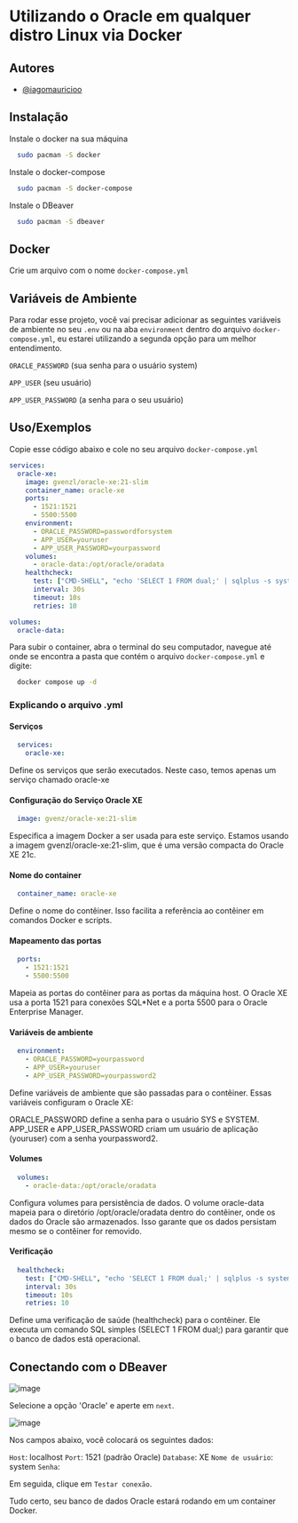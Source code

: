 
# Utilizando o Oracle em qualquer distro Linux via Docker


## Autores

- [@iagomauricioo](https://github.com/iagomauricioo)


## Instalação

Instale o docker na sua máquina

```bash
  sudo pacman -S docker
```

Instale o docker-compose

```bash
  sudo pacman -S docker-compose
```

Instale o DBeaver
```bash
  sudo pacman -S dbeaver
```


## Docker

Crie um arquivo com o nome `docker-compose.yml`


## Variáveis de Ambiente

Para rodar esse projeto, você vai precisar adicionar as seguintes variáveis de ambiente no seu `.env` ou na aba `environment` dentro do arquivo `docker-compose.yml`, eu estarei utilizando a segunda opção para um melhor entendimento.

`ORACLE_PASSWORD` (sua senha para o usuário system)

`APP_USER` (seu usuário)

`APP_USER_PASSWORD` (a senha para o seu usuário)


## Uso/Exemplos

Copie esse código abaixo e cole no seu arquivo `docker-compose.yml`

```yml
services:
  oracle-xe:
    image: gvenzl/oracle-xe:21-slim
    container_name: oracle-xe
    ports:
      - 1521:1521
      - 5500:5500
    environment:
      - ORACLE_PASSWORD=passwordforsystem
      - APP_USER=youruser
      - APP_USER_PASSWORD=yourpassword
    volumes:
      - oracle-data:/opt/oracle/oradata
    healthcheck:
      test: ["CMD-SHELL", "echo 'SELECT 1 FROM dual;' | sqlplus -s system/$ORACLE_PASSWORD@localhost:1521/XEPDB1"]
      interval: 30s
      timeout: 10s
      retries: 10

volumes:
  oracle-data:

```

Para subir o container, abra o terminal do seu computador, navegue até onde se encontra a pasta que contém o arquivo `docker-compose.yml` e digite:
```bash
  docker compose up -d
```

### Explicando o arquivo .yml

#### Serviços

```yml
  services:
    oracle-xe:
``` 
Define os serviços que serão executados. Neste caso, temos apenas um serviço chamado oracle-xe

#### Configuração do Serviço Oracle XE

```yml
  image: gvenz/oracle-xe:21-slim

``` 
Especifica a imagem Docker a ser usada para este serviço. Estamos usando a imagem gvenzl/oracle-xe:21-slim, que é uma versão compacta do Oracle XE 21c.

#### Nome do container

```yml
  container_name: oracle-xe
```
Define o nome do contêiner. Isso facilita a referência ao contêiner em comandos Docker e scripts.

#### Mapeamento das portas
```yml
  ports:
    - 1521:1521
    - 5500:5500
```

Mapeia as portas do contêiner para as portas da máquina host. O Oracle XE usa a porta 1521 para conexões SQL*Net e a porta 5500 para o Oracle Enterprise Manager.

#### Variáveis de ambiente

```yml
  environment:
    - ORACLE_PASSWORD=yourpassword
    - APP_USER=youruser
    - APP_USER_PASSWORD=yourpassword2
```
Define variáveis de ambiente que são passadas para o contêiner. Essas variáveis configuram o Oracle XE:

ORACLE_PASSWORD define a senha para o usuário SYS e SYSTEM.
APP_USER e APP_USER_PASSWORD criam um usuário de aplicação (youruser) com a senha yourpassword2.

#### Volumes
```yml
  volumes:
    - oracle-data:/opt/oracle/oradata
```
Configura volumes para persistência de dados. O volume oracle-data mapeia para o diretório /opt/oracle/oradata dentro do contêiner, onde os dados do Oracle são armazenados. Isso garante que os dados persistam mesmo se o contêiner for removido.

#### Verificação
```yml
  healthcheck:
    test: ["CMD-SHELL", "echo 'SELECT 1 FROM dual;' | sqlplus -s system/$ORACLE_PASSWORD@localhost:1521/XEPDB1"]
    interval: 30s
    timeout: 10s
    retries: 10
```
Define uma verificação de saúde (healthcheck) para o contêiner. Ele executa um comando SQL simples (SELECT 1 FROM dual;) para garantir que o banco de dados está operacional.

## Conectando com o DBeaver

![image](https://github.com/user-attachments/assets/0679ebe3-9476-4547-bb5c-8dad78fdcc93)

Selecione a opção 'Oracle' e aperte em `next`.

![image](https://github.com/user-attachments/assets/f63c037f-0674-479a-9a38-27488dbf922c)

Nos campos abaixo, você colocará os seguintes dados:

`Host`: localhost
`Port`: 1521 (padrão Oracle)
`Database`: XE
`Nome de usuário`: system
`Senha`: <SUA SENHA>

Em seguida, clique em `Testar conexão`.

Tudo certo, seu banco de dados Oracle estará rodando em um container Docker.



